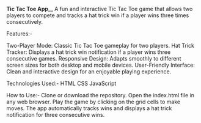 ______________________________________________________________________________________Tic Tac Toe App________________________________________________________________________________________
A fun and interactive Tic Tac Toe game that allows two players to compete and tracks a hat trick win if a player wins three times consecutively.

Features:-

Two-Player Mode:  Classic Tic Tac Toe gameplay for two players.
Hat Trick Tracker:  Displays a hat trick win notification if a player wins three consecutive games.
Responsive Design:  Adapts smoothly to different screen sizes for both desktop and mobile devices.
User-Friendly Interface:  Clean and interactive design for an enjoyable playing experience.

Technologies Used:-
HTML
CSS
JavaScript

How to Use:-
Clone or download the repository.
Open the index.html file in any web browser.
Play the game by clicking on the grid cells to make moves.
The app automatically tracks wins and displays a hat trick notification for three consecutive wins.
